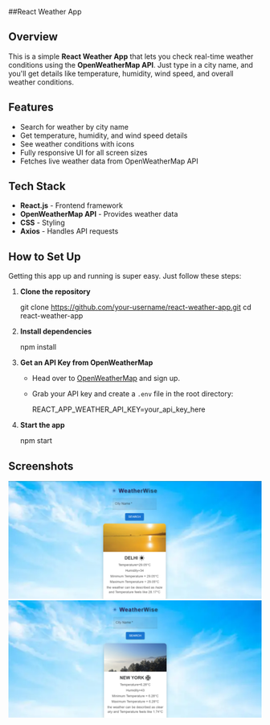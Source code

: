 ##React Weather App 

## Overview
 This is a simple **React Weather App** that lets you check real-time weather conditions using the **OpenWeatherMap API**. Just type in a city name, and you'll get details like temperature, humidity, wind speed, and overall weather conditions.

## Features
-  Search for weather by city name
-  Get temperature, humidity, and wind speed details
-  See weather conditions with icons
-  Fully responsive UI for all screen sizes
- Fetches live weather data from OpenWeatherMap API

## Tech Stack
- **React.js** - Frontend framework
- **OpenWeatherMap API** - Provides weather data
- **CSS** - Styling
- **Axios** - Handles API requests

## How to Set Up
Getting this app up and running is super easy. Just follow these steps:

1. **Clone the repository**
   
   git clone https://github.com/your-username/react-weather-app.git
   cd react-weather-app
   
2. **Install dependencies**
   
   npm install
   
3. **Get an API Key from OpenWeatherMap**
   - Head over to [OpenWeatherMap](https://openweathermap.org/) and sign up.
   - Grab your API key and create a `.env` file in the root directory:
     
     REACT_APP_WEATHER_API_KEY=your_api_key_here
    
4. **Start the app**
   
   npm start
   

## Screenshots
   ![alt text](<wa1.png>)
   ![alt text](<wa2.png>)

